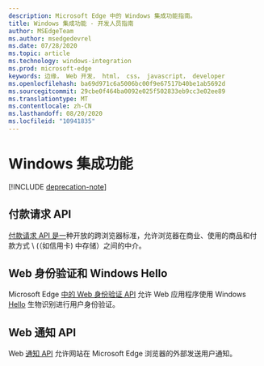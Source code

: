 ```yaml
---
description: Microsoft Edge 中的 Windows 集成功能指南。
title: Windows 集成功能 - 开发人员指南
author: MSEdgeTeam
ms.author: msedgedevrel
ms.date: 07/28/2020
ms.topic: article
ms.technology: windows-integration
ms.prod: microsoft-edge
keywords: 边缘， Web 开发， html， css， javascript， developer
ms.openlocfilehash: ba69d971c6a5006bc00f9e67517b40be1ab5692d
ms.sourcegitcommit: 29cbe0f464ba0092e025f502833eb9cc3e02ee89
ms.translationtype: MT
ms.contentlocale: zh-CN
ms.lasthandoff: 08/20/2020
ms.locfileid: "10941835"
---
```

# Windows 集成功能  

[!INCLUDE [deprecation-note](../includes/legacy-edge-note.md)]  

## 付款请求 API  

[付款请求 API 是一](./windows-integration/payment-request-api.md)种开放的跨浏览器标准，允许浏览器在商业、使用的商品和付款方式 \ (（如信用卡\) 中存储）之间的中介。  

## Web 身份验证和 Windows Hello  

Microsoft Edge [中的 Web 身份验证 API](./windows-integration/web-authentication.md) 允许 Web 应用程序使用 Windows [Hello](https://www.microsoft.com/windows/comprehensive-security) 生物识别进行用户身份验证。  

## Web 通知 API  

Web [通知 API](./windows-integration/web-notifications-api.md) 允许网站在 Microsoft Edge 浏览器的外部发送用户通知。  
